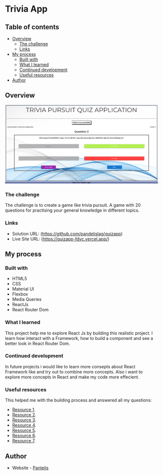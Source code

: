# Trivia App 

## Table of contents

- [Overview](#overview)
  - [The challenge](#the-challenge)
  - [Links](#links)
- [My process](#my-process)
  - [Built with](#built-with)
  - [What I learned](#what-i-learned)
  - [Continued development](#continued-development)
  - [Useful resources](#useful-resources)
- [Author](#author)

## Overview
![](/quizapp.png)

### The challenge

The challenge is to create a game like trivia pursuit. A game with 20 questions for practising your general knowledge in different topics.  

### Links

- Solution URL: (https://github.com/pandelislag/quizapp)
- Live Site URL: (https://quizapp-fdyc.vercel.app/)

## My process

### Built with

- HTML5 
- CSS
- Material UI
- Flexbox
- Media Queries
- ReactJs
- React Router Dom

### What I learned

This project help me to explore React Js  by building this realistic project. I learn how interact with a Framework, how to build a component and see a better look in React Router Dom.

### Continued development

In future projects i would like to learn more consepts about React Framework like  and try out to combine more concepts. Also i want to explore more concepts in React and make my code more effecient. 


### Useful resources
This helped me with the building process and answered all my questions:
- [Resource 1](https://developer.mozilla.org/).
- [Resource 2](https://www.w3schools.com/css/css_rwd_mediaqueries.asp).
- [Resource 3](https://stackoverflow.com/).
- [Resource 4](https://www.freecodecamp.org/).
- [Resource 5](https://www.youtube.com/).
- [Resource 6](https://react.dev/).
- [Resource 7](https://mui.com/).


## Author

- Website - [Pantelis](https://github.com/pandelislag)


